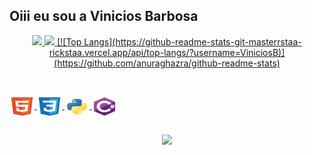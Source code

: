 ## Oiii eu sou a Vinicios Barbosa

<!--
**viniciosb/viniciosb** is a ✨ _special_ ✨ repository because its `README.md` (this file) appears on your GitHub profile.

Here are some ideas to get you started:

- 🔭 I’m currently working on ...
- 🌱 I’m currently learning ...
- 👯 I’m looking to collaborate on ...
- 🤔 I’m looking for help with ...
- 💬 Ask me about ...
- 📫 How to reach me: ...
- 😄 Pronouns: ...
- ⚡ Fun fact: ...
-->
<div align="center">
  <a href="https://github.com/ViniciosB">
  <img height="160em" src="https://github-readme-stats.vercel.app/api?username=ViniciosB&show_icons=true&theme=dracula&include_all_commits=true&count_private=true"/>
  <img height="200em" src="https://github-readme-stats.vercel.app/api/top-langs/?username=ViniciosB&layout=compact&theme=dracula"/>
  [![Top Langs](https://github-readme-stats-git-masterrstaa-rickstaa.vercel.app/api/top-langs/?username=ViniciosB)](https://github.com/anuraghazra/github-readme-stats)
    
</div>
    
   ##
   
<div style="display: inline_block"><br>
  <img align="center" alt="Rafa-HTML" height="30" width="40" src="https://raw.githubusercontent.com/devicons/devicon/master/icons/html5/html5-original.svg">
  <img align="center" alt="Rafa-CSS" height="30" width="40" src="https://raw.githubusercontent.com/devicons/devicon/master/icons/css3/css3-original.svg">
  <img align="center" alt="Rafa-Python" height="30" width="40" src="https://raw.githubusercontent.com/devicons/devicon/master/icons/python/python-original.svg">
  <img align="center" alt="Rafa-Csharp" height="30" width="40" src="https://raw.githubusercontent.com/devicons/devicon/master/icons/csharp/csharp-original.svg">
</div>

##

<p align="center">   <img alingn="center" src="https://profile-counter.glitch.me/ViniciosB/count.svg" /></p>
